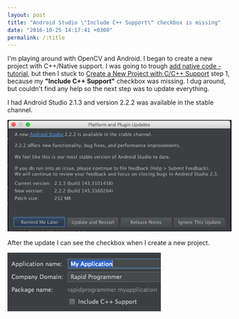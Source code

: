 ```yaml
---
layout: post
title: "Android Studio \"Include C++ Support\" checkbox is missing"
date: "2016-10-25 14:17:41 +0300"
permalink: /:title
---
```


I'm playing around with OpenCV and Android. I began to create a new project with C++/Native support. I was going to trough [add native code -tutorial][native-code], but then I stuck to [Create a New Project with C/C++ Support][new-cpp-project] step 1, because my **"Include C++ Support"** checkbox was missing. I dug around, but couldn't find any help so the next step was to update everything.

I had Android Studio 2.1.3 and version 2.2.2 was available in the stable channel.

![Android Studio update notification](assets/android-studio-update-notification.png)

After the update I can see the checkbox when I create a new project.

!["Include C++ Support" checkbox is visible](assets/include-cpp-support-checkbox-is-visible.png)


[native-code]: https://developer.android.com/studio/projects/add-native-code.html#new-project
[new-cpp-project]: https://developer.android.com/studio/projects/add-native-code.html#new-project
